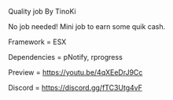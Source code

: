 Quality job By TinoKi

No job needed!
Mini job to earn some quik cash.


Framework = ESX

Dependencies = pNotify, rprogress

Preview = https://youtu.be/4qXEeDrJ9Cc

Discord = https://discord.gg/fTC3Utg4vF
